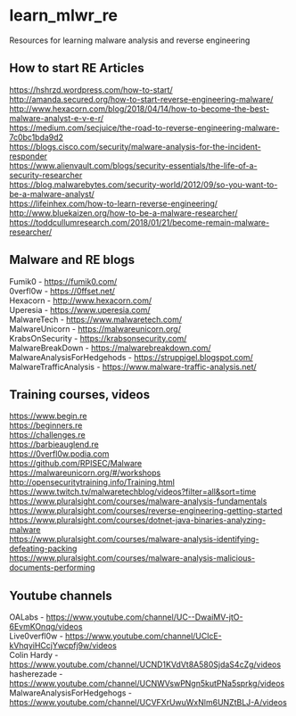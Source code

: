 # learn_mlwr_re
Resources for learning malware analysis and reverse engineering

## How to start RE Articles
https://hshrzd.wordpress.com/how-to-start/  
http://amanda.secured.org/how-to-start-reverse-engineering-malware/  
http://www.hexacorn.com/blog/2018/04/14/how-to-become-the-best-malware-analyst-e-v-e-r/  
https://medium.com/secjuice/the-road-to-reverse-engineering-malware-7c0bc1bda9d2  
https://blogs.cisco.com/security/malware-analysis-for-the-incident-responder  
https://www.alienvault.com/blogs/security-essentials/the-life-of-a-security-researcher  
https://blog.malwarebytes.com/security-world/2012/09/so-you-want-to-be-a-malware-analyst/  
https://lifeinhex.com/how-to-learn-reverse-engineering/  
http://www.bluekaizen.org/how-to-be-a-malware-researcher/  
https://toddcullumresearch.com/2018/01/21/become-remain-malware-researcher/  


## Malware and RE blogs
Fumik0 - https://fumik0.com/  
0verfl0w - https://0ffset.net/  
Hexacorn - http://www.hexacorn.com/  
Uperesia - https://www.uperesia.com/  
MalwareTech - https://www.malwaretech.com/  
MalwareUnicorn - https://malwareunicorn.org/  
KrabsOnSecurity - https://krabsonsecurity.com/  
MalwareBreakDown - https://malwarebreakdown.com/  
MalwareAnalysisForHedgehods - https://struppigel.blogspot.com/  
MalwareTrafficAnalysis - https://www.malware-traffic-analysis.net/  


## Training courses, videos
https://www.begin.re  
https://beginners.re  
https://challenges.re  
https://barbieauglend.re  
https://0verfl0w.podia.com  
https://github.com/RPISEC/Malware  
https://malwareunicorn.org/#/workshops  
http://opensecuritytraining.info/Training.html  
https://www.twitch.tv/malwaretechblog/videos?filter=all&sort=time  
https://www.pluralsight.com/courses/malware-analysis-fundamentals  
https://www.pluralsight.com/courses/reverse-engineering-getting-started  
https://www.pluralsight.com/courses/dotnet-java-binaries-analyzing-malware  
https://www.pluralsight.com/courses/malware-analysis-identifying-defeating-packing  
https://www.pluralsight.com/courses/malware-analysis-malicious-documents-performing  


## Youtube channels
OALabs - https://www.youtube.com/channel/UC--DwaiMV-jtO-6EvmKOnqg/videos  
Live0verfl0w - https://www.youtube.com/channel/UClcE-kVhqyiHCcjYwcpfj9w/videos  
Colin Hardy - https://www.youtube.com/channel/UCND1KVdVt8A580SjdaS4cZg/videos  
hasherezade - https://www.youtube.com/channel/UCNWVswPNgn5kutPNa5sprkg/videos  
MalwareAnalysisForHedgehogs - https://www.youtube.com/channel/UCVFXrUwuWxNlm6UNZtBLJ-A/videos  
